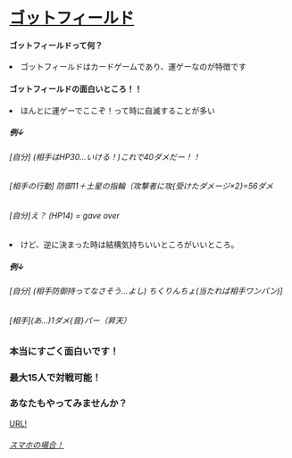
<!DOCTYPE html>
<html>
<title>
ゴットフィールドってなーに？
</title>
<u>
<h1>
ゴットフィールド
</h1>
</u>
<h4>
ゴットフィールドって何？
</h4>
<div class=setumei>
<li>
ゴットフィールドはカードゲームであり、運ゲーなのが特徴です
</li>
</div>
<h4>
ゴットフィールドの面白いところ！！
</h4>
<li>
ほんとに運ゲーでここぞ！って時に自滅することが多い
</li>
<h5>
例↓
</h5>
<h6>
[自分] (相手はHP30...いける！)これで40ダメだー！！
</h6>
<h6>
[相手の行動] 防御11＋土星の指輪（攻撃者に攻{受けたダメージ×2}=56ダメ
</h6>
<h6>
[自分]え？ (HP14) = gave over 
</h6>
<li>
けど、逆に決まった時は結構気持ちいいところがいいところ。
</li>
<h5>
例↓
</h5>
<h6>
[自分] (相手防御持ってなさそう...よし) ちくりんちょ(当たれば相手ワンパン)]
</h6>
<h6>
[相手](あ...)1ダメ{音}パー（昇天）
</h6>
<h3>本当にすごく面白いです！
</h3>
<h3>
最大15人で対戦可能！
</h3>
<h3>
あなたもやってみませんか？
</h3
<h4>
<a href=https://godfield.net/>
URL!
</a>
<a href=https://apps.apple.com/jp/app/%E3%82%B4%E3%83%83%E3%83%89%E3%83%95%E3%82%A3%E3%83%BC%E3%83%AB%E3%83%89/id1536427424>
<h6>
スマホの場合！
</h6>
</a>
</h6>
</html>

